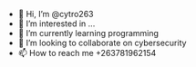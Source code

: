 - 👋 Hi, I’m @cytro263
- 👀 I’m interested in ...
- 🌱 I’m currently learning programming 
- 💞️ I’m looking to collaborate on cybersecurity 
- 📫 How to reach me +263781962154

<!---
cytro263/cytro263 is a ✨ special ✨ repository because its `README.md` (this file) appears on your GitHub profile.
You can click the Preview link to take a look at your changes.
--->
